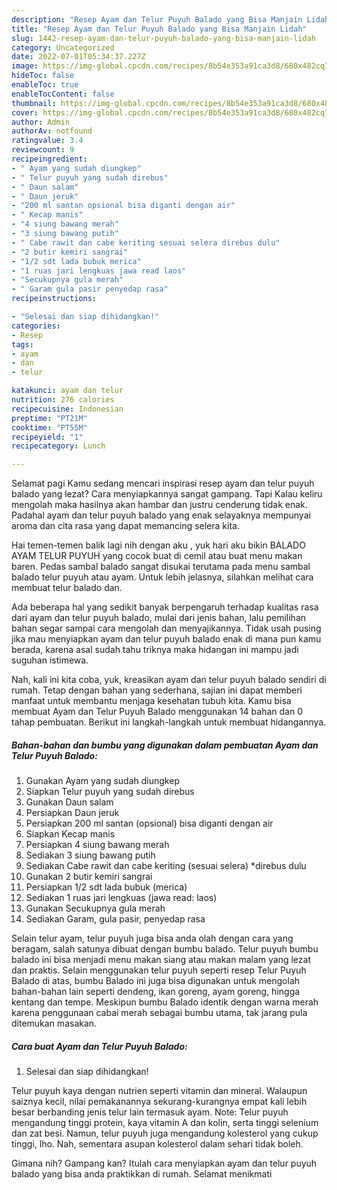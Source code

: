 ```yaml
---
description: "Resep Ayam dan Telur Puyuh Balado yang Bisa Manjain Lidah"
title: "Resep Ayam dan Telur Puyuh Balado yang Bisa Manjain Lidah"
slug: 1442-resep-ayam-dan-telur-puyuh-balado-yang-bisa-manjain-lidah
category: Uncategorized
date: 2022-07-01T05:34:37.227Z
image: https://img-global.cpcdn.com/recipes/8b54e353a91ca3d8/680x482cq70/ayam-dan-telur-puyuh-balado-foto-resep-utama.jpg
hideToc: false
enableToc: true
enableTocContent: false
thumbnail: https://img-global.cpcdn.com/recipes/8b54e353a91ca3d8/680x482cq70/ayam-dan-telur-puyuh-balado-foto-resep-utama.jpg
cover: https://img-global.cpcdn.com/recipes/8b54e353a91ca3d8/680x482cq70/ayam-dan-telur-puyuh-balado-foto-resep-utama.jpg
author: Admin
authorAv: notfound
ratingvalue: 3.4
reviewcount: 9
recipeingredient:
- " Ayam yang sudah diungkep"
- " Telur puyuh yang sudah direbus"
- " Daun salam"
- " Daun jeruk"
- "200 ml santan opsional bisa diganti dengan air"
- " Kecap manis"
- "4 siung bawang merah"
- "3 siung bawang putih"
- " Cabe rawit dan cabe keriting sesuai selera direbus dulu"
- "2 butir kemiri sangrai"
- "1/2 sdt lada bubuk merica"
- "1 ruas jari lengkuas jawa read laos"
- "Secukupnya gula merah"
- " Garam gula pasir penyedap rasa"
recipeinstructions:

- "Selesai dan siap dihidangkan!"
categories:
- Resep
tags:
- ayam
- dan
- telur

katakunci: ayam dan telur 
nutrition: 276 calories
recipecuisine: Indonesian
preptime: "PT21M"
cooktime: "PT55M"
recipeyield: "1"
recipecategory: Lunch

---
```



Selamat pagi Kamu sedang mencari inspirasi resep ayam dan telur puyuh balado yang lezat? Cara menyiapkannya sangat gampang. Tapi Kalau keliru mengolah maka hasilnya akan hambar dan justru cenderung tidak enak. Padahal ayam dan telur puyuh balado yang enak selayaknya mempunyai aroma dan cita rasa yang dapat memancing selera kita.


Hai temen-temen balik lagi nih dengan aku , yuk hari aku bikin BALADO AYAM TELUR PUYUH yang cocok buat di cemil atau buat menu makan baren. Pedas sambal balado sangat disukai terutama pada menu sambal balado telur puyuh atau ayam. Untuk lebih jelasnya, silahkan melihat cara membuat telur balado dan.

Ada beberapa hal yang sedikit banyak berpengaruh terhadap kualitas rasa dari ayam dan telur puyuh balado, mulai dari jenis bahan, lalu pemilihan bahan segar sampai cara mengolah dan menyajikannya. Tidak usah pusing jika mau menyiapkan ayam dan telur puyuh balado enak di mana pun kamu berada, karena asal sudah tahu triknya maka hidangan ini mampu jadi suguhan istimewa.


Nah, kali ini kita coba, yuk, kreasikan ayam dan telur puyuh balado sendiri di rumah. Tetap dengan bahan yang sederhana, sajian ini dapat memberi manfaat untuk membantu menjaga kesehatan tubuh kita. Kamu bisa membuat Ayam dan Telur Puyuh Balado menggunakan 14 bahan dan 0 tahap pembuatan. Berikut ini langkah-langkah untuk membuat hidangannya.

<!--inarticleads1-->

##### Bahan-bahan dan bumbu yang digunakan dalam pembuatan Ayam dan Telur Puyuh Balado:

1. Gunakan  Ayam yang sudah diungkep
1. Siapkan  Telur puyuh yang sudah direbus
1. Gunakan  Daun salam
1. Persiapkan  Daun jeruk
1. Persiapkan 200 ml santan (opsional) bisa diganti dengan air
1. Siapkan  Kecap manis
1. Persiapkan 4 siung bawang merah
1. Sediakan 3 siung bawang putih
1. Sediakan  Cabe rawit dan cabe keriting (sesuai selera) *direbus dulu
1. Gunakan 2 butir kemiri sangrai
1. Persiapkan 1/2 sdt lada bubuk (merica)
1. Sediakan 1 ruas jari lengkuas (jawa read: laos)
1. Gunakan Secukupnya gula merah
1. Sediakan  Garam, gula pasir, penyedap rasa


Selain telur ayam, telur puyuh juga bisa anda olah dengan cara yang beragam, salah satunya dibuat dengan bumbu balado. Telur puyuh bumbu balado ini bisa menjadi menu makan siang atau makan malam yang lezat dan praktis. Selain menggunakan telur puyuh seperti resep Telur Puyuh Balado di atas, bumbu Balado ini juga bisa digunakan untuk mengolah bahan-bahan lain seperti dendeng, ikan goreng, ayam goreng, hingga kentang dan tempe. Meskipun bumbu Balado identik dengan warna merah karena penggunaan cabai merah sebagai bumbu utama, tak jarang pula ditemukan masakan. 

<!--inarticleads2-->

##### Cara buat Ayam dan Telur Puyuh Balado:


1. Selesai dan siap dihidangkan!

Telur puyuh kaya dengan nutrien seperti vitamin dan mineral. Walaupun saiznya kecil, nilai pemakanannya sekurang-kurangnya empat kali lebih besar berbanding jenis telur lain termasuk ayam. Note: Telur puyuh mengandung tinggi protein, kaya vitamin A dan kolin, serta tinggi selenium dan zat besi. Namun, telur puyuh juga mengandung kolesterol yang cukup tinggi, lho. Nah, sementara asupan kolesterol dalam sehari tidak boleh. 

Gimana nih? Gampang kan? Itulah cara menyiapkan ayam dan telur puyuh balado yang bisa anda praktikkan di rumah. Selamat menikmati
